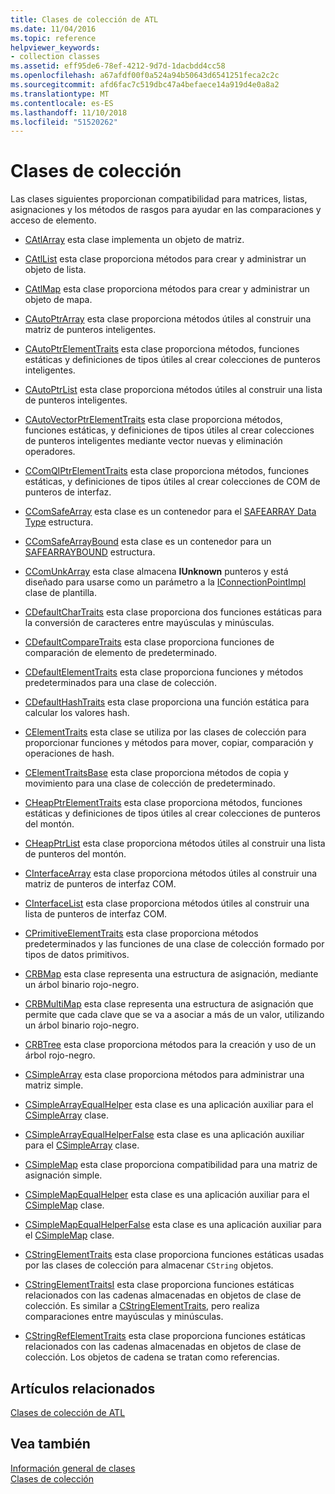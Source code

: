```yaml
---
title: Clases de colección de ATL
ms.date: 11/04/2016
ms.topic: reference
helpviewer_keywords:
- collection classes
ms.assetid: eff95de6-78ef-4212-9d7d-1dacbdd4cc58
ms.openlocfilehash: a67afdf00f0a524a94b50643d6541251feca2c2c
ms.sourcegitcommit: afd6fac7c519dbc47a4befaece14a919d4e0a8a2
ms.translationtype: MT
ms.contentlocale: es-ES
ms.lasthandoff: 11/10/2018
ms.locfileid: "51520262"
---
```

# <a name="collection-classes"></a>Clases de colección

Las clases siguientes proporcionan compatibilidad para matrices, listas, asignaciones y los métodos de rasgos para ayudar en las comparaciones y acceso de elemento.

- [CAtlArray](../atl/reference/catlarray-class.md) esta clase implementa un objeto de matriz.

- [CAtlList](../atl/reference/catllist-class.md) esta clase proporciona métodos para crear y administrar un objeto de lista.

- [CAtlMap](../atl/reference/catlmap-class.md) esta clase proporciona métodos para crear y administrar un objeto de mapa.

- [CAutoPtrArray](../atl/reference/cautoptrarray-class.md) esta clase proporciona métodos útiles al construir una matriz de punteros inteligentes.

- [CAutoPtrElementTraits](../atl/reference/cautoptrelementtraits-class.md) esta clase proporciona métodos, funciones estáticas y definiciones de tipos útiles al crear colecciones de punteros inteligentes.

- [CAutoPtrList](../atl/reference/cautoptrlist-class.md) esta clase proporciona métodos útiles al construir una lista de punteros inteligentes.

- [CAutoVectorPtrElementTraits](../atl/reference/cautovectorptrelementtraits-class.md) esta clase proporciona métodos, funciones estáticas, y definiciones de tipos útiles al crear colecciones de punteros inteligentes mediante vector nuevas y eliminación operadores.

- [CComQIPtrElementTraits](../atl/reference/ccomqiptrelementtraits-class.md) esta clase proporciona métodos, funciones estáticas, y definiciones de tipos útiles al crear colecciones de COM de punteros de interfaz.

- [CComSafeArray](../atl/reference/ccomsafearray-class.md) esta clase es un contenedor para el [SAFEARRAY Data Type](/windows/desktop/api/oaidl/ns-oaidl-tagsafearray) estructura.

- [CComSafeArrayBound](../atl/reference/ccomsafearraybound-class.md) esta clase es un contenedor para un [SAFEARRAYBOUND](/windows/desktop/api/oaidl/ns-oaidl-tagsafearraybound) estructura.

- [CComUnkArray](../atl/reference/ccomunkarray-class.md) esta clase almacena **IUnknown** punteros y está diseñado para usarse como un parámetro a la [IConnectionPointImpl](../atl/reference/iconnectionpointimpl-class.md) clase de plantilla.

- [CDefaultCharTraits](../atl/reference/cdefaultchartraits-class.md) esta clase proporciona dos funciones estáticas para la conversión de caracteres entre mayúsculas y minúsculas.

- [CDefaultCompareTraits](../atl/reference/cdefaultcomparetraits-class.md) esta clase proporciona funciones de comparación de elemento de predeterminado.

- [CDefaultElementTraits](../atl/reference/cdefaultelementtraits-class.md) esta clase proporciona funciones y métodos predeterminados para una clase de colección.

- [CDefaultHashTraits](../atl/reference/cdefaulthashtraits-class.md) esta clase proporciona una función estática para calcular los valores hash.

- [CElementTraits](../atl/reference/celementtraits-class.md) esta clase se utiliza por las clases de colección para proporcionar funciones y métodos para mover, copiar, comparación y operaciones de hash.

- [CElementTraitsBase](../atl/reference/celementtraitsbase-class.md) esta clase proporciona métodos de copia y movimiento para una clase de colección de predeterminado.

- [CHeapPtrElementTraits](../atl/reference/cheapptrelementtraits-class.md) esta clase proporciona métodos, funciones estáticas y definiciones de tipos útiles al crear colecciones de punteros del montón.

- [CHeapPtrList](../atl/reference/cheapptrlist-class.md) esta clase proporciona métodos útiles al construir una lista de punteros del montón.

- [CInterfaceArray](../atl/reference/cinterfacearray-class.md) esta clase proporciona métodos útiles al construir una matriz de punteros de interfaz COM.

- [CInterfaceList](../atl/reference/cinterfacelist-class.md) esta clase proporciona métodos útiles al construir una lista de punteros de interfaz COM.

- [CPrimitiveElementTraits](../atl/reference/cprimitiveelementtraits-class.md) esta clase proporciona métodos predeterminados y las funciones de una clase de colección formado por tipos de datos primitivos.

- [CRBMap](../atl/reference/crbmap-class.md) esta clase representa una estructura de asignación, mediante un árbol binario rojo-negro.

- [CRBMultiMap](../atl/reference/crbmultimap-class.md) esta clase representa una estructura de asignación que permite que cada clave que se va a asociar a más de un valor, utilizando un árbol binario rojo-negro.

- [CRBTree](../atl/reference/crbtree-class.md) esta clase proporciona métodos para la creación y uso de un árbol rojo-negro.

- [CSimpleArray](../atl/reference/csimplearray-class.md) esta clase proporciona métodos para administrar una matriz simple.

- [CSimpleArrayEqualHelper](../atl/reference/csimplearrayequalhelper-class.md) esta clase es una aplicación auxiliar para el [CSimpleArray](../atl/reference/csimplearray-class.md) clase.

- [CSimpleArrayEqualHelperFalse](../atl/reference/csimplearrayequalhelperfalse-class.md) esta clase es una aplicación auxiliar para el [CSimpleArray](../atl/reference/csimplearray-class.md) clase.

- [CSimpleMap](../atl/reference/csimplemap-class.md) esta clase proporciona compatibilidad para una matriz de asignación simple.

- [CSimpleMapEqualHelper](../atl/reference/csimplemapequalhelper-class.md) esta clase es una aplicación auxiliar para el [CSimpleMap](../atl/reference/csimplemap-class.md) clase.

- [CSimpleMapEqualHelperFalse](../atl/reference/csimplemapequalhelperfalse-class.md) esta clase es una aplicación auxiliar para el [CSimpleMap](../atl/reference/csimplemap-class.md) clase.

- [CStringElementTraits](../atl/reference/cstringelementtraits-class.md) esta clase proporciona funciones estáticas usadas por las clases de colección para almacenar `CString` objetos.

- [CStringElementTraitsI](../atl/reference/cstringelementtraitsi-class.md) esta clase proporciona funciones estáticas relacionados con las cadenas almacenadas en objetos de clase de colección. Es similar a [CStringElementTraits](../atl/reference/cstringelementtraits-class.md), pero realiza comparaciones entre mayúsculas y minúsculas.

- [CStringRefElementTraits](../atl/reference/cstringrefelementtraits-class.md) esta clase proporciona funciones estáticas relacionados con las cadenas almacenadas en objetos de clase de colección. Los objetos de cadena se tratan como referencias.

## <a name="related-articles"></a>Artículos relacionados

[Clases de colección de ATL](../atl/atl-collection-classes.md)

## <a name="see-also"></a>Vea también

[Información general de clases](../atl/atl-class-overview.md)<br/>
[Clases de colección](../atl/atl-collection-classes.md)


